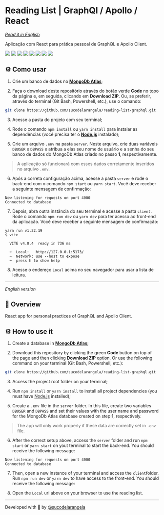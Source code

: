 <div id='top'>

# Reading List | GraphQl / Apollo / React

</div>

_[Read it in English](#English)_

Aplicação com React para prática pessoal de GraphQL e Apollo Client.

<div>
  <img src="https://img.shields.io/badge/React-20232A?style=for-the-badge&logo=react&logoColor=61DAFB"/>
  <img src="https://img.shields.io/badge/vite-242424?style=for-the-badge&logo=vite&logoColor=646CFF"/>
  <img src="https://img.shields.io/badge/apollo-ffffff?style=for-the-badge&logo=apollographql&logoColor=311C87"/>
  <img src="https://img.shields.io/badge/mongodb-ffffff?style=for-the-badge&logo=mongodb&logoColor=47A248"/>
  <img src="https://img.shields.io/badge/graphql-f5f6f8?style=for-the-badge&logo=graphql&logoColor=E10098">
  <img src="https://img.shields.io/badge/node-233056?style=for-the-badge&logo=node.js&logoColor=339933">
  <img src="https://img.shields.io/badge/express-eeeeee?style=for-the-badge&logo=express&logoColor=000000">
  <img src="https://img.shields.io/badge/lodash-ffffff?style=for-the-badge&logo=lodash&logoColor=3492FF">
</div>

## ⚙️ Como usar

1. Crie um banco de dados no [**MongoDb Atlas**](https://www.mongodb.com/);

2. Faça o download deste repositório através do botão verde **Code** no topo da página e, em seguida, clicando em **Download ZIP**. Ou, se preferir, através do terminal (Git Bash, Powershell, etc.), use o comando:

```bash
git clone https://github.com/sucodelarangela/reading-list-graphql.git
```

3. Acesse a pasta do projeto com seu terminal;

4. Rode o comando `npm install` ou `yarn install` para instalar as dependências (você precisa ter o [**Node.js**](https://nodejs.org/en/download/) instalado);

5. Crie um arquivo `.env` na pasta `server`. Neste arquivo, crie duas variáveis `DBUSER` e `DBPASS` e atribua a elas seu nome de usuário e a senha do seu banco de dados do MongoDb Atlas criado no passo **1**, respectivamente.

> A aplicação só funcionará com esses dados corretamente inseridos no arquivo `.env`.

6. Após a correta configuração acima, acesse a pasta `server` e rode o back-end com o comando `npm start` ou `yarn start`. Você deve receber a seguinte mensagem de confirmação:

```
Now listening for requests on port 4000
Connected to database
```

7. Depois, abra outra instância do seu terminal e acesse a pasta `client`. Rode o comando `npm run dev` ou `yarn dev` para ter acesso ao front-end da aplicação. Você deve receber a seguinte mensagem de confirmação:

```
yarn run v1.22.19
$ vite

  VITE v4.0.4  ready in 736 ms

  ➜  Local:   http://127.0.0.1:5173/
  ➜  Network: use --host to expose
  ➜  press h to show help
```

8. Acesse o endereço `Local` acima no seu navegador para usar a lista de leitura.

---

<div id="English">

_English version_

</div>

## 🔎 Overview

React app for personal practices of GraphQL and Apollo Client.

## ⚙️ How to use it

1. Create a database in [**MongoDb Atlas**](https://www.mongodb.com/);

2. Download this repository by clicking the green **Code** button on top of the page and then clicking **Download ZIP** option. Or use the following command on your terminal (Git Bash, Powershell, etc.):

```bash
git clone https://github.com/sucodelarangela/reading-list-graphql.git
```

3. Access the project root folder on your terminal;

4. Run `npm install` or `yarn install` to install all project dependencies (you must have [Node.js](https://nodejs.org/en/download/) installed);

5. Create a `.env` file in the `server` folder. In this file, create two variables `DBUSER` and `DBPASS` and set their values with the user name and password for the MongoDb Atlas database created on step **1**, respectively.

> The app will only work properly if these data are correctly set in `.env` file.

6. After the correct setup above, access the `server` folder and run `npm start` or `yarn start` on yout terminal to start the back-end. You should receive the following message:

```
Now listening for requests on port 4000
Connected to database
```

7. Then, open a new instance of your terminal and access the `client`folder. Run `npm run dev` or `yarn dev` to have access to the front-end. You should receive the following message:

8. Open the `Local` url above on your browser to use the reading list.

---

Developed with 🧡 by [@sucodelarangela](https://angelacaldas.vercel.app)

